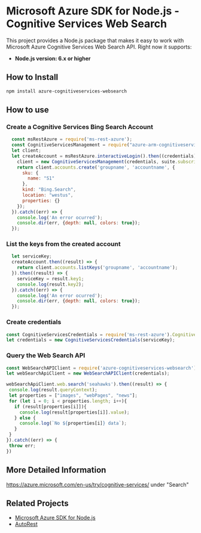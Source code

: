 # Microsoft Azure SDK for Node.js - Cognitive Services Web Search

This project provides a Node.js package that makes it easy to work with Microsoft Azure Cognitive Services Web Search API. Right now it supports:
- **Node.js version: 6.x or higher**


## How to Install

```bash
npm install azure-cognitiveservices-websearch
```

## How to use

### Create a Cognitive Services Bing Search Account

```javascript
  const msRestAzure = require('ms-rest-azure');
  const CognitiveServicesManagement = require("azure-arm-cognitiveservices");
  let client;
  let createAccount = msRestAzure.interactiveLogin().then((credentials) => {
    client = new CognitiveServicesManagement(credentials, suite.subscriptionId);
    return client.accounts.create('groupname', 'accountname', {
      sku: {
        name: "S1"
      },
      kind: "Bing.Search",
      location: "westus",
      properties: {}
    });
  }).catch((err) => {
    console.log('An error ocurred');
    console.dir(err, {depth: null, colors: true});
  });
```

### List the keys from the created account

```javascript
  let serviceKey;
  createAccount.then((result) => {
    return client.accounts.listKeys('groupname', 'accountname');
  }).then((result) => {
    serviceKey = result.key1;
    console.log(result.key2);
  }).catch((err) => {
    console.log('An error ocurred');
    console.dir(err, {depth: null, colors: true});
  });
```

### Create credentials

 ```javascript
 const CognitiveServicesCredentials = require('ms-rest-azure').CognitiveServicesCredentials;
 let credentials = new CognitiveServicesCredentials(serviceKey);
 ```

### Query the Web Search API

 ```javascript
const WebSearchAPIClient = require('azure-cognitiveservices-websearch');
let webSearchApiClient = new WebSearchAPIClient(credentials);

webSearchApiClient.web.search('seahawks').then((result) => {
  console.log(result.queryContext);
  let properties = ["images", "webPages", "news"];
  for (let i = 0; i < properties.length; i++){
    if (result[properties[i]]){
      console.log(result[properties[i]].value);
    } else {
      console.log(`No ${properties[i]} data`);
    }
  }
}).catch((err) => {
  throw err;
})
 ```

## More Detailed Information

https://azure.microsoft.com/en-us/try/cognitive-services/ under "Search"


## Related Projects

- [Microsoft Azure SDK for Node.js](https://github.com/Azure/azure-sdk-for-node)
- [AutoRest](https://github.com/Azure/autorest)
